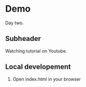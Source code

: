 # Demo

Day two.

## Subheader

Watching tutorial on Youtube.

## Local developement

1. Open index.html in your browser
